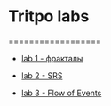 # Tritpo labs==================-   [lab 1 - фракталы](https://github.com/vampir9939/laba1)-   [lab 2 - SRS](https://github.com/vampir9939/Tritpo/tree/master/MyWeather/Documentation/SRS)-   [lab 3 - Flow of Events](https://github.com/vampir9939/Tritpo/tree/master/MyWeather/Documentation/FlowOfEvents) 